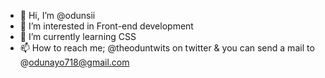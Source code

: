 - 👋 Hi, I’m @odunsii
- 👀 I’m interested in Front-end development
- 🌱 I’m currently learning CSS
- 📫 How to reach me; @theoduntwits on twitter & you can send a mail to @odunayo718@gmail.com

<!---
odunsii/odunsii is a ✨ special ✨ repository because its `README.md` (this file) appears on your GitHub profile.
You can click the Preview link to take a look at your changes.
--->

